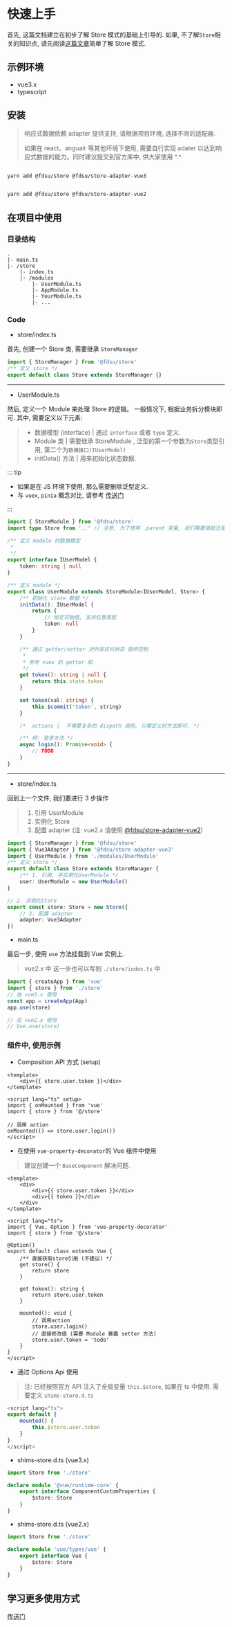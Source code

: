 # 快速上手

首先, 这篇文档建立在初步了解 Store 模式的基础上引导的. 如果, 不了解`Store`相关的知识点, 请先阅读[这篇文章](framework.md)简单了解 Store 模式.

## 示例环境

-   vue3.x
-   typescript

## 安装

> 响应式数据依赖 adapter 提供支持, 请根据项目环境, 选择不同的适配器.
>
> 如果在 react、angualr 等其他环境下使用, 需要自行实现 adater 以达到响应式数据的能力。同时建议提交到官方库中, 供大家使用 ^.^

<CodeGroup>
  <CodeGroupItem title="vue3.x">

```bash

yarn add @fdsu/store @fdsu/store-adapter-vue3

```

  </CodeGroupItem>
  <CodeGroupItem title="vue2.x">

```bash

yarn add @fdsu/store @fdsu/store-adapter-vue2

```

  </CodeGroupItem>
</CodeGroup>

## 在项目中使用

### 目录结构

```
.
|- main.ts
|- /store
    |- index.ts
    |- /modules
        |- UserModule.ts
        |- AppModule.ts
        |- YourModule.ts
        |- ...
```

### Code

-   store/index.ts

首先, 创建一个 Store 类, 需要继承 `StoreManager`

```typescript
import { StoreManager } from '@fdsu/store'
/** 定义 store */
export default class Store extends StoreManager {}
```

---

-   UserModule.ts

然后, 定义一个 Module 来处理 Store 的逻辑。 一般情况下, 根据业务拆分模块即可. 其中, 需要定义以下元素:

> -   数据模型 (interface) | 通过 `interface` 或者 `type` 定义.
> -   Module 类 | 需要继承 StoreModule , 泛型的第一个参数为`Store`类型引用, 第二个为`数模接口(IUserModel)`
> -   initData() 方法 | 用来初始化状态数据.

::: tip

-   如果是在 JS 环境下使用, 那么需要删除泛型定义.
-   与 `vuex`, `pinia` 概念对比, 请参考 [传送门](diff.md)

:::

```typescript
import { StoreModule } from '@fdsu/store'
import type Store from '..' // 注意, 为了使用 .parent 变量, 我们需要借助泛型方式, 导入Store的类型定义.

/** 定义 module 的数据模型
 *
 */
export interface IUserModel {
    token: string | null
}

/** 定义 module */
export class UserModule extends StoreModule<IUserModel, Store> {
    /** 初始化 state 数据 */
    initData(): IUserModel {
        return {
            // 给定初始值, 支持任意类型
            token: null
        }
    }

    /** 通过 getter/setter 对外部访问状态 提供控制
     *
     * 参考 vuex 的 getter 和
     */
    get token(): string | null {
        return this.state.token
    }

    set token(val: string) {
        this.$commit('token', string)
    }

    /*  actions |  不需要复杂的 dispath 调用, 只需定义好方法即可. */

    /** 例: 登录方法 */
    async login(): Promise<void> {
        // TODO
    }
}
```

---

-   store/index.ts

回到上一个文件, 我们要进行 3 步操作

> 1.  引用 UserModule
> 2.  实例化 Store
> 3.  配置 adapter (注: vue2.x 请使用 [@fdsu/store-adapter-vue2](#安装))

```typescript
import { StoreManager } from '@fdsu/store'
import { Vue3Adapter } from '@fdsu/store-adapter-vue3'
import { UserModule } from './modules/UserModule'
/** 定义 store */
export default class Store extends StoreManager {
    /** 1. 引用, 并实例化UserModule */
    user: UserModule = new UserModule()
}

// 2. 实例化Store
export const store: Store = new Store({
    // 3. 配置 adapter
    adapter: Vue3Adapter
})
```

-   main.ts

最后一步, 使用 `use` 方法挂载到 Vue 实例上.

> vue2.x 中 这一步也可以写到 `./store/index.ts` 中

```typescript
import { createApp } from 'vue'
import { store } from './store'
// 在 vue3.x 使用
const app = createApp(App)
app.use(store)

// 在 vue2.x 使用
// Vue.use(store)
```

### 组件中, 使用示例

-   Composition API 方式 (setup)

```vue
<template>
    <div>{{ store.user.token }}</div>
</template>

<script lang="ts" setup>
import { onMounted } from 'vue'
import { store } from '@/store'

// 调用 action
onMounted(() => store.user.login())
</script>
```

-   在使用 `vue-property-decorator`的 Vue 组件中使用

> 建议创建一个 `BaseComponent` 解决问题.

```vue
<template>
    <div>
        <div>{{ store.user.token }}</div>
        <div>{{ token }}</div>
    </div>
</template>

<script lang="ts">
import { Vue, Option } from 'vue-property-decorator'
import { store } from '@/store'

@Option()
export default class extends Vue {
    /** 直接获取store引用 (不建议) */
    get store() {
        return store
    }

    get token(): string {
        return store.user.token
    }

    mounted(): void {
        // 调用action
        store.user.login()
        // 直接修改值 (需要 Module 暴露 setter 方法)
        store.user.token = 'todo'
    }
}
</script>
```

-   通过 Options Api 使用

> 注: 已经按照官方 API 注入了全局变量 `this.$store`, 如果在 ts 中使用. 需要定义 `shims-store.d.ts`

```typescript
<script lang="ts">
export default {
    mounted() {
        this.$store.user.token
    }
}
</script>
```

-   shims-store.d.ts (vue3.x)

```typescript
import Store from './store'

declare module '@vue/runtime-core' {
    export interface ComponentCustomProperties {
        $store: Store
    }
}
```

-   shims-store.d.ts (vue2.x)

```typescript
import Store from './store'

declare module 'vue/types/vue' {
    export interface Vue {
        $store: Store
    }
}
```

## 学习更多使用方式

[传送门](diff.md)
